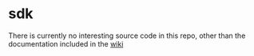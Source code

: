 # sdk

There is currently no interesting source code in this repo, other than the documentation included in the [wiki](https://github.com/open-toolchain/sdk/wiki)
